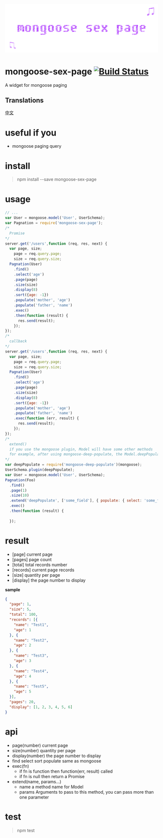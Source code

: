 # ﻿![mongoose-sex-page](static/logo.gif)

# mongoose-sex-page [![Build Status](https://travis-ci.org/dtboy1995/mongoose-sex-page.svg?branch=master)](https://travis-ci.org/dtboy1995/mongoose-sex-page)
A widget for mongoose paging

## Translations
[中文](README_CN.md)

# useful if you
- mongoose paging query

# install
> npm install --save mongoose-sex-page

# usage
```javascript
// ...
var User = mongoose.model('User', UserSchema);
var Pagnation = require('mongoose-sex-page');
/*
  Promise
*/
server.get('/users',function (req, res, next) {
  var page, size;
    page = req.query.page;
    size = req.query.size;
  Pagnation(User)
    .find()
    .select('age')
    .page(page)
    .size(size)
    .display(8)
    .sort({age: -1})
    .populate('mother', 'age')
    .populate('father', 'name')
    .exec()
    .then(function (result) {
      res.send(result);
    });
});
/*
  callback
*/
server.get('/users',function (req, res, next) {
  var page, size;
    page = req.query.page;
    size = req.query.size;
  Pagnation(User)
    .find()
    .select('age')
    .page(page)
    .size(size)
    .display(8)
    .sort({age: -1})
    .populate('mother', 'age')
    .populate('father', 'name')
    .exec(function (err, result) {
      res.send(result);
    });
});
/*
  extend()
  if you use the mongoose plugin, Model will have some other methods
  for example, after using mongoose-deep-populate, the Model.deepPopulate method exists
*/
var deepPopulate = require('mongoose-deep-populate')(mongoose);
UserSchema.plugin(deepPopulate);
var User = mongoose.model('User', UserSchema);
Pagnation(Foo)
  .find()
  .page(1)
  .size(10)
  .extend('deepPopulate', ['some_field'], { populate: { select: 'some_field'}})
  .exec()
  .then(function (result) {

  });
```

# result
- [page] current page
- [pages] page count
- [total] total records number
- [records] current page records
- [size] quantity per page
- [display] the page number to display

**sample**
``` json
{
  "page": 1,
  "size": 5,
  "total": 100,
  "records": [{
    "name": "Test1",
    "age": 1
  }, {
    "name": "Test2",
    "age": 2
  }, {
    "name": "Test3",
    "age": 3
  }, {
    "name": "Test4",
    "age": 4
  }, {
    "name": "Test5",
    "age": 5
  }],
  "pages": 20,
  "display": [1, 2, 3, 4, 5, 6]
}
```

# api
- page(number)  current page
- size(number)  quantity per page
- display(number)  the page number to display
- find select sort populate  same as mongoose
- exec(fn)
  - if fn is function then function(err, result) called
  - if fn is null then return a Promise
- extend(name, params...)
  - name a method name for Model
  - params Arguments to pass to this method, you can pass more than one parameter

# test
> npm test
